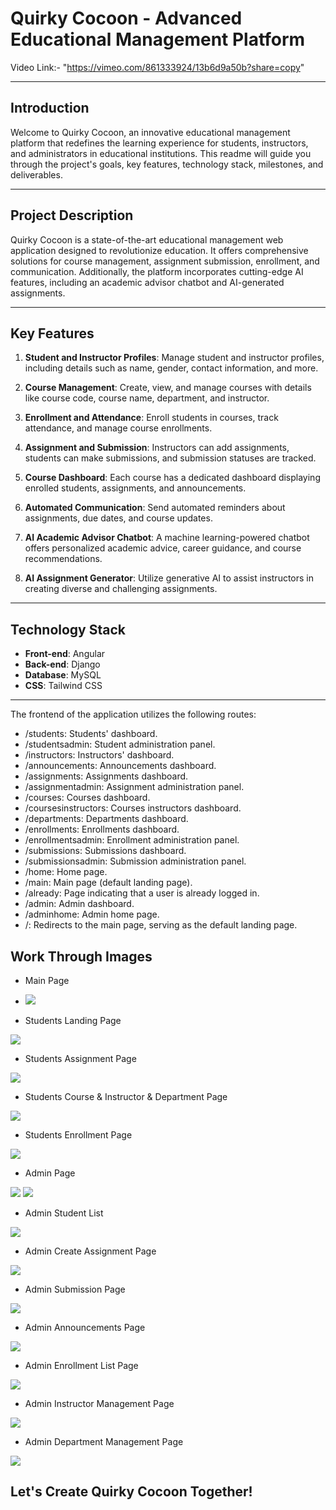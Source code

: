 # **Quirky Cocoon - Advanced Educational Management Platform**

Video Link:- "https://vimeo.com/861333924/13b6d9a50b?share=copy"

---

## **Introduction**

Welcome to Quirky Cocoon, an innovative educational management platform that redefines the learning experience for students, instructors, and administrators in educational institutions. This readme will guide you through the project's goals, key features, technology stack, milestones, and deliverables.

---

## **Project Description**

Quirky Cocoon is a state-of-the-art educational management web application designed to revolutionize education. It offers comprehensive solutions for course management, assignment submission, enrollment, and communication. Additionally, the platform incorporates cutting-edge AI features, including an academic advisor chatbot and AI-generated assignments.

---

## **Key Features**

1. **Student and Instructor Profiles**: Manage student and instructor profiles, including details such as name, gender, contact information, and more.

2. **Course Management**: Create, view, and manage courses with details like course code, course name, department, and instructor.

3. **Enrollment and Attendance**: Enroll students in courses, track attendance, and manage course enrollments.

4. **Assignment and Submission**: Instructors can add assignments, students can make submissions, and submission statuses are tracked.

5. **Course Dashboard**: Each course has a dedicated dashboard displaying enrolled students, assignments, and announcements.

6. **Automated Communication**: Send automated reminders about assignments, due dates, and course updates.

7. **AI Academic Advisor Chatbot**: A machine learning-powered chatbot offers personalized academic advice, career guidance, and course recommendations.

8. **AI Assignment Generator**: Utilize generative AI to assist instructors in creating diverse and challenging assignments.

---

## **Technology Stack**

- **Front-end**: Angular
- **Back-end**: Django
- **Database**: MySQL
- **CSS**: Tailwind CSS

---

The frontend of the application utilizes the following routes:

- /students: Students' dashboard.
- /studentsadmin: Student administration panel.
- /instructors: Instructors' dashboard.
- /announcements: Announcements dashboard.
- /assignments: Assignments dashboard.
- /assignmentadmin: Assignment administration panel.
- /courses: Courses dashboard.
- /coursesinstructors: Courses instructors dashboard.
- /departments: Departments dashboard.
- /enrollments: Enrollments dashboard.
- /enrollmentsadmin: Enrollment administration panel.
- /submissions: Submissions dashboard.
- /submissionsadmin: Submission administration panel.
- /home: Home page.
- /main: Main page (default landing page).
- /already: Page indicating that a user is already logged in.
- /admin: Admin dashboard.
- /adminhome: Admin home page.
- /: Redirects to the main page, serving as the default landing page.

## **Work Through Images**

- Main Page
- <img src="https://github.com/masai-course/Ankit_fw19_0178/assets/103572350/d6d2a28b-84ff-4a5c-abb5-60e13fc15bb5"/>

- Students Landing Page
<img src="https://github.com/masai-course/Ankit_fw19_0178/assets/103572350/7fc8505f-765f-46ce-a6d8-0d6a7ff81a6c"/>

- Students Assignment Page
<img src="https://github.com/masai-course/Ankit_fw19_0178/assets/103572350/5ba4ea3f-69d9-49bc-9822-40f25d9811b8"/>

- Students Course & Instructor & Department Page
<img src="https://github.com/masai-course/Ankit_fw19_0178/assets/103572350/c566c80e-b53b-49d6-add6-9603cd6029d0"/>


- Students Enrollment Page
<img src="https://github.com/masai-course/Ankit_fw19_0178/assets/103572350/f1d91f1f-7e2b-44ff-b0e5-5062ae11ce92"/>

- Admin Page
<img src="https://github.com/masai-course/Ankit_fw19_0178/assets/103572350/c1e7d253-6b1f-4708-af45-e9a80ac8a47c"/>
<img src="https://github.com/masai-course/Ankit_fw19_0178/assets/103572350/d7a6bbf3-8d06-4902-98c0-6f74350912f4"/>

- Admin Student List
<img src="https://github.com/masai-course/Ankit_fw19_0178/assets/103572350/8ed71a1b-8d5c-4872-b6bb-8ba04f42f288"/>

- Admin Create Assignment Page
<img src="https://github.com/masai-course/Ankit_fw19_0178/assets/103572350/9294b84c-1528-491b-a02f-35c1c3b8455f"/>

- Admin Submission Page
<img src="https://github.com/masai-course/Ankit_fw19_0178/assets/103572350/2ed69886-394b-4f7e-865e-3e471bef3cde"/>

- Admin Announcements Page
<img src="https://github.com/masai-course/Ankit_fw19_0178/assets/103572350/bfd94129-7e94-462a-9c7d-87c8a781c430"/>

- Admin Enrollment List Page
<img src="https://github.com/masai-course/Ankit_fw19_0178/assets/103572350/58b12ab8-51ca-44d7-8cb6-e4b6d0c68e64"/>

- Admin Instructor Management Page
<img src="https://github.com/masai-course/Ankit_fw19_0178/assets/103572350/13b3a775-a4bf-46aa-9bf4-ae6a1757d62a"/>

- Admin Department Management Page
<img src="https://github.com/masai-course/Ankit_fw19_0178/assets/103572350/d67ea6b0-7419-4188-96a2-912d41e05854"/>


## **Let's Create Quirky Cocoon Together!**
